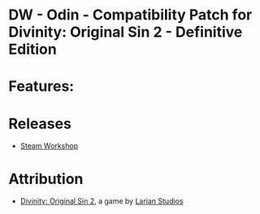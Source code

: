 DW - Odin - Compatibility Patch for Divinity: Original Sin 2 - Definitive Edition
=======

# Features:

# Releases
* [Steam Workshop](https://steamcommunity.com/sharedfiles/filedetails/?id=1760202329) 

# Attribution
- [Divinity: Original Sin 2](http://store.steampowered.com/app/435150/Divinity_Original_Sin_2/), a game by [Larian Studios](http://larian.com/)
